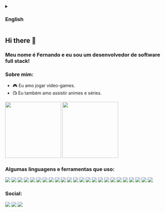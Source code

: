 <details>
<summary><h3>English</h3></summary>

## Hi there 👋

### My name is Fernando and I'm a full stack software developer!

<!--
**FernandoCavalcantii/FernandoCavalcantii** is a ✨ _special_ ✨ repository because its `README.md` (this file) appears on your GitHub profile!

Here are some ideas to get you started:

- 🔭 I’m currently working on ...

- 👯 I’m looking to collaborate on ...
- 🤔 I’m looking for help with ...
- 💬 Ask me about ...
- 😄 Pronouns: ...
- ⚡ Fun fact: ...

- 🌱 I’m currently learning MongoDB.
-->

### About me:

- :video_game: I love playing video games.
- :tv:	I also love watching animes and series.

<div>
<img height="180em" src="https://github-readme-stats.vercel.app/api?username=FernandoCavalcantii&show_icons=true&layout=compac&theme=algolia&count_private=true"/>
<img height="180em" src="https://github-readme-stats.vercel.app/api/top-langs/?username=FernandoCavalcantii&layout=compact&theme=algolia"/>
</div>

### Some languages and tools I use:

[<img src="https://img.shields.io/badge/JavaScript-323330?style=for-the-badge&logo=javascript&logoColor=F7DF1E"/>](https://developer.mozilla.org/en-US/docs/Web/JavaScript) [<img src="https://img.shields.io/badge/TypeScript-007ACC?style=for-the-badge&logo=typescript&logoColor=white"/>](https://www.typescriptlang.org/) <a href="https://docs.python.org/3/"><img src="https://img.shields.io/badge/python-3670A0?style=for-the-badge&logo=python&logoColor=ffdd54"/></a> [<img src="https://img.shields.io/badge/django-%23092E20.svg?style=for-the-badge&logo=django&logoColor=white"/>](https://docs.djangoproject.com/en/5.1/) [<img src="https://img.shields.io/badge/c-%2300599C.svg?style=for-the-badge&logo=c&logoColor=white"/>](https://devdocs.io/c/) [<img src="https://img.shields.io/badge/React-20232A?style=for-the-badge&logo=react&logoColor=61DAFB"/>](https://reactjs.org/) [<img src="https://img.shields.io/badge/Redux-593D88?style=for-the-badge&logo=redux&logoColor=white"/>](https://redux.js.org/introduction/getting-started) [<img src="https://img.shields.io/badge/css3-%231572B6.svg?style=for-the-badge&logo=css3&logoColor=white"/>](https://devdocs.io/css/) [<img src="https://img.shields.io/badge/Node.js-339933?style=for-the-badge&logo=nodedotjs&logoColor=white"/>](https://nodejs.org/en/docs/) [<img src="https://img.shields.io/badge/Docker-2CA5E0?style=for-the-badge&logo=docker&logoColor=white"/>](https://docs.docker.com/get-started/overview/) [<img src="https://img.shields.io/badge/MongoDB-%234ea94b.svg?style=for-the-badge&logo=mongodb&logoColor=white"/>](https://www.mongodb.com/)  [<img src="https://img.shields.io/badge/MySQL-005C84?style=for-the-badge&logo=mysql&logoColor=white"/>](https://dev.mysql.com/doc/)
[<img src="https://img.shields.io/badge/HTML5-E34F26?style=for-the-badge&logo=html5&logoColor=white"/>](https://html.spec.whatwg.org/multipage/introduction.html#is-this-html5?) 
[<img src="https://img.shields.io/badge/Heroku-430098?style=for-the-badge&logo=heroku&logoColor=white"/>](https://devcenter.heroku.com/categories/reference) [<img src="https://img.shields.io/badge/Express.js-000000?style=for-the-badge&logo=express&logoColor=white"/>](https://expressjs.com/en/starter/installing.html) [<img src="https://img.shields.io/badge/-cypress-%23E5E5E5?style=for-the-badge&logo=cypress&logoColor=058a5e"/>](https://docs.cypress.io/app/get-started/why-cypress) [<img src="https://img.shields.io/badge/Mocha-8D6748?style=for-the-badge&logo=Mocha&logoColor=white"/>](https://mochajs.org/) [<img src="https://img.shields.io/badge/chai-A30701?style=for-the-badge&logo=chai&logoColor=white"/>](https://www.chaijs.com/) <a href="https://sinonjs.org"><img src="https://img.shields.io/badge/Sinon-995f44?style=for-the-badge&logo=appveyor.svg"/></a> [<img src="https://img.shields.io/badge/Sequelize-52B0E7?style=for-the-badge&logo=Sequelize&logoColor=white"/>](https://sequelize.org/docs/v6/) [<img src="https://img.shields.io/badge/eslint-3A33D1?style=for-the-badge&logo=eslint&logoColor=white"/>](https://eslint.org/docs/latest/user-guide/getting-started) [<img src="https://img.shields.io/badge/JWT-black?style=for-the-badge&logo=JSON%20web%20tokens"/>](https://jwt.io/) <a href="https://joi.dev"><img src="https://img.shields.io/badge/Joi-0080ff?style=for-the-badge&logo=appveyor.svg"/></a> [<img src="https://img.shields.io/badge/-Arduino-00979D?style=for-the-badge&logo=Arduino&logoColor=white"/>](https://docs.arduino.cc/)

### Social:

[<img src="https://img.shields.io/badge/LinkedIn-0077B5?style=for-the-badge&logo=linkedin&logoColor=white"/>](https://www.linkedin.com/in/fernando-augusto-cavalcanti/) 
<a href = "mailto:fafhcavalcanti@gmail.com"><img src="https://img.shields.io/badge/Gmail-D14836?style=for-the-badge&logo=gmail&logoColor=white" target="_blank"></a>
[<img src="https://img.shields.io/badge/Codepen-000000?style=for-the-badge&logo=codepen&logoColor=white"/>](https://codepen.io/Fernando-Cavalcanti)

</details>

## Hi there 👋

### Meu nome é Fernando e eu sou um desenvolvedor de software full stack!

### Sobre mim:

<!--
- 🌱 Estou aprendendo MongoI’m currently learning MongoDB.
-->
- :video_game: Eu amo jogar video-games.
- :tv:	Eu também amo assistir animes e séries.

<div>
<img height="180em" src="https://github-readme-stats.vercel.app/api?username=FernandoCavalcantii&show_icons=true&layout=compac&theme=algolia&count_private=true"/>
<img height="180em" src="https://github-readme-stats.vercel.app/api/top-langs/?username=FernandoCavalcantii&layout=compact&theme=algolia"/>
</div>

### Algumas linguagens e ferramentas que uso:

[<img src="https://img.shields.io/badge/JavaScript-323330?style=for-the-badge&logo=javascript&logoColor=F7DF1E"/>](https://developer.mozilla.org/en-US/docs/Web/JavaScript) [<img src="https://img.shields.io/badge/TypeScript-007ACC?style=for-the-badge&logo=typescript&logoColor=white"/>](https://www.typescriptlang.org/) <a href="https://docs.python.org/3/"><img src="https://img.shields.io/badge/python-3670A0?style=for-the-badge&logo=python&logoColor=ffdd54"/></a> [<img src="https://img.shields.io/badge/django-%23092E20.svg?style=for-the-badge&logo=django&logoColor=white"/>](https://docs.djangoproject.com/en/5.1/) [<img src="https://img.shields.io/badge/c-%2300599C.svg?style=for-the-badge&logo=c&logoColor=white"/>](https://devdocs.io/c/) [<img src="https://img.shields.io/badge/React-20232A?style=for-the-badge&logo=react&logoColor=61DAFB"/>](https://reactjs.org/) [<img src="https://img.shields.io/badge/Redux-593D88?style=for-the-badge&logo=redux&logoColor=white"/>](https://redux.js.org/introduction/getting-started) [<img src="https://img.shields.io/badge/css3-%231572B6.svg?style=for-the-badge&logo=css3&logoColor=white"/>](https://devdocs.io/css/) [<img src="https://img.shields.io/badge/Node.js-339933?style=for-the-badge&logo=nodedotjs&logoColor=white"/>](https://nodejs.org/en/docs/) [<img src="https://img.shields.io/badge/Docker-2CA5E0?style=for-the-badge&logo=docker&logoColor=white"/>](https://docs.docker.com/get-started/overview/) [<img src="https://img.shields.io/badge/MongoDB-%234ea94b.svg?style=for-the-badge&logo=mongodb&logoColor=white"/>](https://www.mongodb.com/)  [<img src="https://img.shields.io/badge/MySQL-005C84?style=for-the-badge&logo=mysql&logoColor=white"/>](https://dev.mysql.com/doc/)
[<img src="https://img.shields.io/badge/HTML5-E34F26?style=for-the-badge&logo=html5&logoColor=white"/>](https://html.spec.whatwg.org/multipage/introduction.html#is-this-html5?) 
[<img src="https://img.shields.io/badge/Heroku-430098?style=for-the-badge&logo=heroku&logoColor=white"/>](https://devcenter.heroku.com/categories/reference) [<img src="https://img.shields.io/badge/Express.js-000000?style=for-the-badge&logo=express&logoColor=white"/>](https://expressjs.com/en/starter/installing.html) [<img src="https://img.shields.io/badge/-cypress-%23E5E5E5?style=for-the-badge&logo=cypress&logoColor=058a5e"/>](https://docs.cypress.io/app/get-started/why-cypress) [<img src="https://img.shields.io/badge/Mocha-8D6748?style=for-the-badge&logo=Mocha&logoColor=white"/>](https://mochajs.org/) [<img src="https://img.shields.io/badge/chai-A30701?style=for-the-badge&logo=chai&logoColor=white"/>](https://www.chaijs.com/) <a href="https://sinonjs.org"><img src="https://img.shields.io/badge/Sinon-995f44?style=for-the-badge&logo=appveyor.svg"/></a> [<img src="https://img.shields.io/badge/Sequelize-52B0E7?style=for-the-badge&logo=Sequelize&logoColor=white"/>](https://sequelize.org/docs/v6/) [<img src="https://img.shields.io/badge/eslint-3A33D1?style=for-the-badge&logo=eslint&logoColor=white"/>](https://eslint.org/docs/latest/user-guide/getting-started) [<img src="https://img.shields.io/badge/JWT-black?style=for-the-badge&logo=JSON%20web%20tokens"/>](https://jwt.io/) <a href="https://joi.dev"><img src="https://img.shields.io/badge/Joi-0080ff?style=for-the-badge&logo=appveyor.svg"/></a> [<img src="https://img.shields.io/badge/-Arduino-00979D?style=for-the-badge&logo=Arduino&logoColor=white"/>](https://docs.arduino.cc/)

### Social:

[<img src="https://img.shields.io/badge/LinkedIn-0077B5?style=for-the-badge&logo=linkedin&logoColor=white"/>](https://www.linkedin.com/in/fernando-augusto-cavalcanti/)
<a href = "mailto:fafhcavalcanti@gmail.com"><img src="https://img.shields.io/badge/Gmail-D14836?style=for-the-badge&logo=gmail&logoColor=white" target="_blank"></a>
[<img src="https://img.shields.io/badge/Codepen-000000?style=for-the-badge&logo=codepen&logoColor=white"/>](https://codepen.io/Fernando-Cavalcanti)

